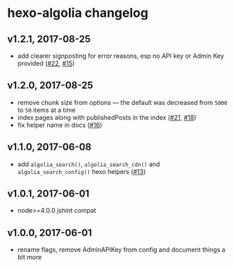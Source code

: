 # hexo-algolia changelog

## v1.2.1, 2017-08-25

- add clearer signposting for error reasons, esp no API key or Admin Key provided ([#22](https://github.com/oncletom/hexo-algolia/pull/22), [#15](https://github.com/oncletom/hexo-algolia/issues/15))

## v1.2.0, 2017-08-25

- remove chunk size from options — the default was decreased from `5000` to `50` items at a time
- index pages along with publishedPosts in the index ([#21](https://github.com/oncletom/hexo-algolia/pull/21), [#18](https://github.com/oncletom/hexo-algolia/issues/18))
- fix helper name in docs ([#16](https://github.com/oncletom/hexo-algolia/pull/16))

## v1.1.0, 2017-06-08

- add `algolia_search()`, `algolia_search_cdn()` and `algolia_search_config()` hexo helpers ([#13](https://github.com/oncletom/hexo-algolia/pull/13))

## v1.0.1, 2017-06-01

- node>=4.0.0 jshint compat

## v1.0.0, 2017-06-01

- rename flags, remove AdminAPIKey from config and document things a bit more
